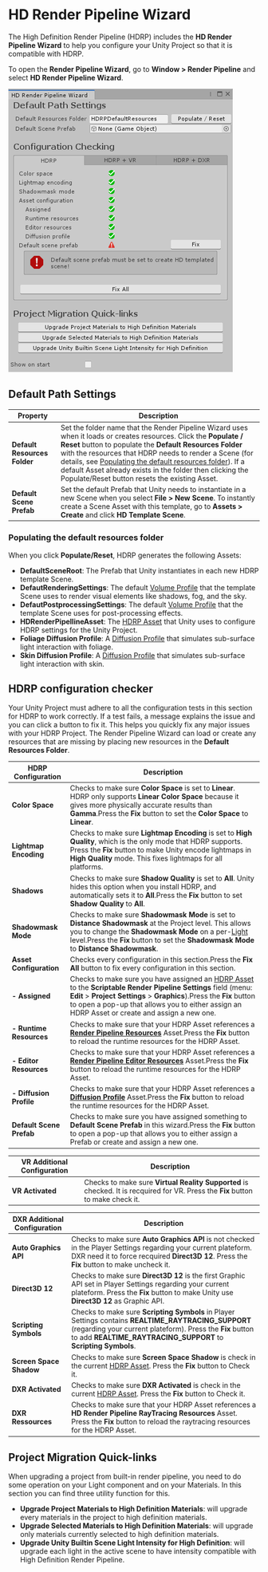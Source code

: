 # HD Render Pipeline Wizard

The High Definition Render Pipeline (HDRP) includes the **HD Render Pipeline Wizard** to help you configure your Unity Project so that it is compatible with HDRP. 

To open the **Render Pipeline Wizard**, go to **Window > Render Pipeline** and select **HD Render Pipeline Wizard**.

![](Images/RenderPipelineWizard1.png)

## Default Path Settings

| **Property**                 | **Description**                                              |
| ---------------------------- | ------------------------------------------------------------ |
| **Default Resources Folder** | Set the folder name that the Render Pipeline Wizard uses when it loads or creates resources. Click the **Populate / Reset** button to populate the **Default Resources Folder** with the resources that HDRP needs to render a Scene (for details, see [Populating the default resources folder](#PopulatingFolder)). If a default Asset already exists in the folder then clicking the Populate/Reset button resets the existing Asset. |
| **Default Scene Prefab**     | Set the default Prefab that Unity needs to instantiate in a new Scene when you select **File > New Scene**. To instantly create a Scene Asset with this template, go to **Assets > Create** and click **HD Template Scene**. |

### Populating the default resources folder

When you click **Populate/Reset**, HDRP generates the following Assets:

- **DefaultSceneRoot**: The Prefab that Unity instantiates in each new HDRP template Scene.
- **DefautRenderingSettings**: The default [Volume Profile](Volume-Profile.html) that the template Scene uses to render visual elements like shadows, fog, and the sky.
- **DefautPostprocessingSettings**: The default [Volume Profile](Volume-Profile.html) that the template Scene uses for post-processing effects.
- **HDRenderPipellineAsset**: The [HDRP Asset](HDRP-Asset.html) that Unity uses to configure HDRP settings for the Unity Project.
- **Foliage Diffusion Profile**: A [Diffusion Profile](Diffusion-Profile.html) that simulates sub-surface light interaction with foliage.
- **Skin Diffusion Profile**: A [Diffusion Profile](Diffusion-Profile.html) that simulates sub-surface light interaction with skin.

## HDRP configuration checker

Your Unity Project must adhere to all the configuration tests in this section for HDRP to work correctly. If a test fails, a message explains the issue and you can click a button to fix it. This helps you quickly fix any major issues with your HDRP Project. The Render Pipeline Wizard can load or create any resources that are missing by placing new resources in the **Default Resources Folder**.

| **HDRP Configuration**           | **Description**                                              |
| -------------------------------- | ------------------------------------------------------------ |
| **Color Space**                  | Checks to make sure **Color Space** is set to **Linear**. HDRP only supports **Linear Color Space** because it gives more physically accurate results than **Gamma**.Press the **Fix** button to set the **Color Space** to **Linear**. |
| **Lightmap Encoding**            | Checks to make sure **Lightmap Encoding** is set to **High Quality**, which is the only mode that HDRP supports. Press the **Fix** button to make Unity encode lightmaps in **High Quality** mode. This fixes lightmaps for all platforms. |
| **Shadows**                      | Checks to make sure **Shadow Quality** is set to **All**. Unity hides this option when you install HDRP, and automatically sets it to **All**.Press the **Fix** button to set **Shadow Quality** to **All**. |
| **Shadowmask Mode**              | Checks to make sure **Shadowmask Mode** is set to **Distance Shadowmask** at the Project level. This allows you to change the **Shadowmask Mode** on a per-[Light](Light-Component.html) level.Press the **Fix** button to set the **Shadowmask Mode** to **Distance Shadowmask**. |
| **Asset Configuration**          | Checks every configuration in this section.Press the **Fix All** button to fix every configuration in this section. |
| **- Assigned**                   | Checks to make sure you have assigned an [HDRP Asset](HDRP-Asset.html) to the **Scriptable Render Pipeline Settings** field (menu: **Edit** > **Project Settings** > **Graphics**).Press the **Fix** button to open a pop-up that allows you to either assign an HDRP Asset or create and assign a new one. |
| **- Runtime Resources**          | Checks to make sure that your HDRP Asset references a [**Render Pipeline Resources**](HDRP-Asset.html#GeneralProperties) Asset.Press the **Fix** button to reload the runtime resources for the HDRP Asset. |
| **- Editor Resources**           | Checks to make sure that your HDRP Asset references a [**Render Pipeline Editor Resources**](HDRP-Asset.html#GeneralProperties)  Asset.Press the **Fix** button to reload the runtime resources for the HDRP Asset. |
| **- Diffusion Profile**          | Checks to make sure that your HDRP Asset references a [**Diffusion Profile**](Diffusion-Profile.html) Asset.Press the **Fix** button to reload the runtime resources for the HDRP Asset. |
| **Default Scene Prefab**         | Checks to make sure you have assigned something to **Default Scene Prefab** in this wizard.Press the **Fix** button to open a pop-up that allows you to either assign a Prefab or create and assign a new one. |

| **VR Additional Configuration**  | **Description**                                              |
| -------------------------------- | ------------------------------------------------------------ |
| **VR Activated**                 | Checks to make sure **Virtual Reality Supported** is checked. It is recquired for VR. Press the **Fix** button to make check it. |

| **DXR Additional Configuration** | **Description**                                              |
| -------------------------------- | ------------------------------------------------------------ |
| **Auto Graphics API**            | Checks to make sure **Auto Graphics API** is not checked in the Player Settings regarding your current plateform. DXR need it to force recquired **Direct3D 12**. Press the **Fix** button to make uncheck it. |
| **Direct3D 12**                  | Checks to make sure **Direct3D 12** is the first Graphic API set in Player Settings regarding your current plateform. Press the **Fix** button to make Unity use **Direct3D 12** as Graphic API. |
| **Scripting Symbols**            | Checks to make sure **Scripting Symbols** in Player Settings contains **REALTIME_RAYTRACING_SUPPORT** (regarding your current plateform). Press the **Fix** button to add **REALTIME_RAYTRACING_SUPPORT** to **Scripting Symbols**. |
| **Screen Space Shadow**          | Checks to make sure **Screen Space Shadow** is check in the current [HDRP Asset](HDRP-Asset.html). Press the **Fix** button to Check it. |
| **DXR Activated**                | Checks to make sure **DXR Activated** is check in the current [HDRP Asset](HDRP-Asset.html). Press the **Fix** button to Check it. |
| **DXR Ressources**               | Checks to make sure that your HDRP Asset references a **HD Render Pipeline RayTracing Resources**  Asset. Press the **Fix** button to reload the raytracing resources for the HDRP Asset. |

## Project Migration Quick-links

When upgrading a project from built-in render pipeline, you need to do some operation on your Light component and on your Materials. In this section you can find three utility function for this.

- **Upgrade Project Materials to High Definition Materials**: will upgrade every materials in the project to high definition materials.
- **Upgrade Selected Materials to High Definition Materials**: will upgrade only materials currently selected to high definition materials.
- **Upgrade Unity Builtin Scene Light Intensity for High Definition**: will upgrade each light in the active scene to have intensity compatible with High Definition Render Pipeline.

